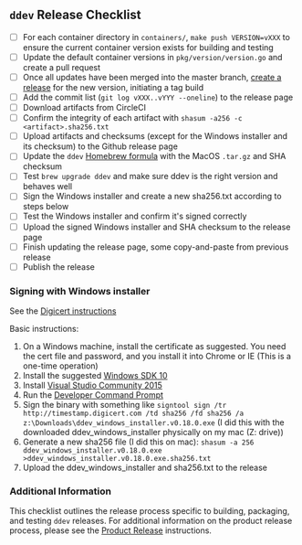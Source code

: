 ## `ddev` Release Checklist 

- [ ] For each container directory in `containers/`, `make push VERSION=vXXX` to ensure the current container version exists for building and testing
- [ ] Update the default container versions in `pkg/version/version.go` and create a pull request
- [ ] Once all updates have been merged into the master branch, [create a release](https://github.com/drud/ddev/releases/new) for the new version, initiating a tag build
- [ ] Add the commit list (`git log vXXX..vYYY --oneline`) to the release page
- [ ] Download artifacts from CircleCI
- [ ] Confirm the integrity of each artifact with `shasum -a256 -c <artifact>.sha256.txt`
- [ ] Upload artifacts and checksums (except for the Windows installer and its checksum) to the Github release page
- [ ] Update the `ddev` [Homebrew formula](https://github.com/drud/homebrew-ddev) with the MacOS `.tar.gz` and SHA checksum
- [ ] Test `brew upgrade ddev` and make sure ddev is the right version and behaves well
- [ ] Sign the Windows installer and create a new sha256.txt according to steps below
- [ ] Test the Windows installer and confirm it's signed correctly
- [ ] Upload the signed Windows installer and SHA checksum to the release page
- [ ] Finish updating the release page, some copy-and-paste from previous release
- [ ] Publish the release

### Signing with Windows installer

See the [Digicert instructions](https://www.digicert.com/code-signing/signcode-signtool-command-line.htm)

Basic instructions:
1. On a Windows machine, install the certificate as suggested. You need the cert file and password, and you install it into Chrome or IE (This is a one-time operation)
2. Install the suggested [Windows SDK 10](https://developer.microsoft.com/en-us/windows/downloads/windows-10-sdk)
3. Install [Visual Studio Community 2015](https://msdn.microsoft.com/en-us/library/mt613162.aspx)
4. Run the [Developer Command Prompt](https://docs.microsoft.com/en-us/dotnet/framework/tools/developer-command-prompt-for-vs)
5. Sign the binary with something like `signtool sign /tr http://timestamp.digicert.com /td sha256 /fd sha256 /a z:\Downloads\ddev_windows_installer.v0.18.0.exe` (I did this with the downloaded ddev_windows_installer physically on my mac (Z: drive))
6. Generate a new sha256 file (I did this on mac): `shasum -a 256 ddev_windows_installer.v0.18.0.exe >ddev_windows_installer.v0.18.0.exe.sha256.txt`
7. Upload the ddev_windows_installer and sha256.txt to the release

### Additional Information

This checklist outlines the release process specific to building, packaging, and testing `ddev` releases.  For additional information on the product release process, please see the [Product Release](https://github.com/drud/community/blob/master/development/product_release.md) instructions.
